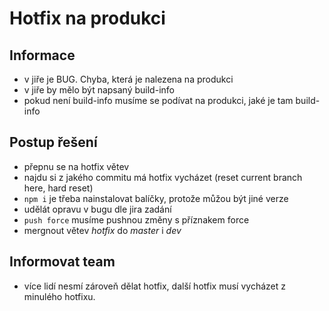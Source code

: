 # Hotfix na produkci

## Informace
- v jiře je BUG. Chyba, která je nalezena na produkci
- v jiře by mělo být napsaný build-info
- pokud není build-info musíme se podívat na produkci, jaké je tam build-info

## Postup řešení
- přepnu se na hotfix větev
- najdu si z jakého commitu má hotfix vycházet (reset current branch here, hard reset)
- `npm i` je třeba nainstalovat balíčky, protože můžou být jiné verze
- udělát opravu v bugu dle jira zadání
- `push force` musíme pushnou změny s příznakem force
- mergnout větev *hotfix* do *master* i *dev*

## Informovat team
- více lidí nesmí zároveň dělat hotfix, další hotfix musí vycházet z minulého hotfixu.